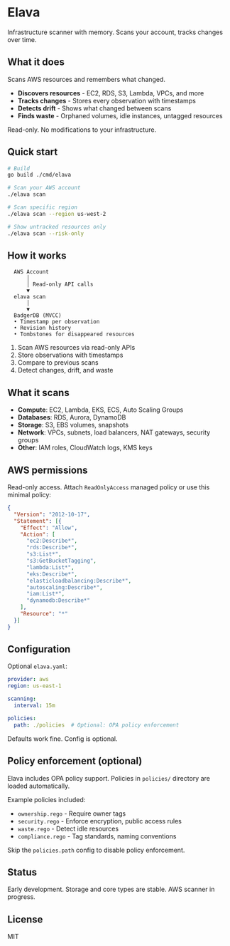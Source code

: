 # Elava

Infrastructure scanner with memory. Scans your account, tracks changes over time.

## What it does

Scans AWS resources and remembers what changed.

- **Discovers resources** - EC2, RDS, S3, Lambda, VPCs, and more
- **Tracks changes** - Stores every observation with timestamps
- **Detects drift** - Shows what changed between scans
- **Finds waste** - Orphaned volumes, idle instances, untagged resources

Read-only. No modifications to your infrastructure.

## Quick start

```bash
# Build
go build ./cmd/elava

# Scan your AWS account
./elava scan

# Scan specific region
./elava scan --region us-west-2

# Show untracked resources only
./elava scan --risk-only
```

## How it works

```
  AWS Account
      │
      │ Read-only API calls
      ▼
  elava scan
      │
      ▼
  BadgerDB (MVCC)
  • Timestamp per observation
  • Revision history
  • Tombstones for disappeared resources
```

1. Scan AWS resources via read-only APIs
2. Store observations with timestamps
3. Compare to previous scans
4. Detect changes, drift, and waste

## What it scans

- **Compute**: EC2, Lambda, EKS, ECS, Auto Scaling Groups
- **Databases**: RDS, Aurora, DynamoDB
- **Storage**: S3, EBS volumes, snapshots
- **Network**: VPCs, subnets, load balancers, NAT gateways, security groups
- **Other**: IAM roles, CloudWatch logs, KMS keys

## AWS permissions

Read-only access. Attach `ReadOnlyAccess` managed policy or use this minimal policy:

```json
{
  "Version": "2012-10-17",
  "Statement": [{
    "Effect": "Allow",
    "Action": [
      "ec2:Describe*",
      "rds:Describe*",
      "s3:List*",
      "s3:GetBucketTagging",
      "lambda:List*",
      "eks:Describe*",
      "elasticloadbalancing:Describe*",
      "autoscaling:Describe*",
      "iam:List*",
      "dynamodb:Describe*"
    ],
    "Resource": "*"
  }]
}
```

## Configuration

Optional `elava.yaml`:

```yaml
provider: aws
region: us-east-1

scanning:
  interval: 15m

policies:
  path: ./policies  # Optional: OPA policy enforcement
```

Defaults work fine. Config is optional.

## Policy enforcement (optional)

Elava includes OPA policy support. Policies in `policies/` directory are loaded automatically.

Example policies included:
- `ownership.rego` - Require owner tags
- `security.rego` - Enforce encryption, public access rules
- `waste.rego` - Detect idle resources
- `compliance.rego` - Tag standards, naming conventions

Skip the `policies.path` config to disable policy enforcement.

## Status

Early development. Storage and core types are stable. AWS scanner in progress.

## License

MIT

